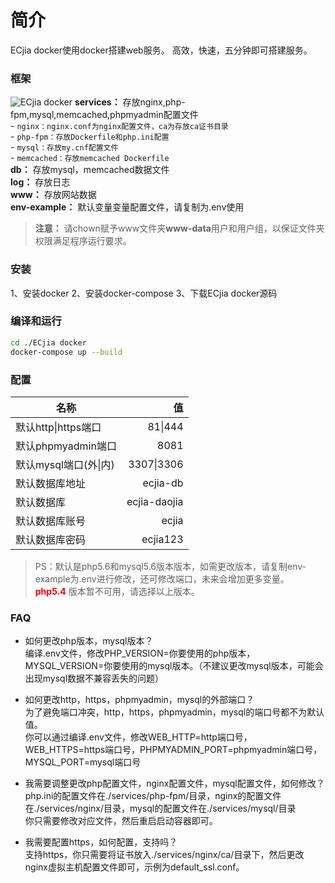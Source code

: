 # 简介
ECjia docker使用docker搭建web服务。
高效，快速，五分钟即可搭建服务。

### 框架
![ECjia docker][1]
 **services：** 存放nginx,php-fpm,mysql,memcached,phpmyadmin配置文件  
    - ```nginx：nginx.conf为nginx配置文件，ca为存放ca证书目录```  
    - ```php-fpm：存放Dockerfile和php.ini配置```  
    - ```mysql：存放my.cnf配置文件```  
    - ```memcached：存放memcached Dockerfile```  
 **db：** 存放mysql，memcached数据文件  
 **log：** 存放日志  
 **www：** 存放网站数据  
 **env-example：** 默认变量变量配置文件，请复制为.env使用  
>  **注意：** 请chown赋予www文件夹**www-data**用户和用户组，以保证文件夹权限满足程序运行要求。 

### 安装
1、安装docker
2、安装docker-compose
3、下载ECjia docker源码

### 编译和运行
```bash
cd ./ECjia docker
docker-compose up --build
```

### 配置
|名称        | 值   |
| --------   | -----:  |
| 默认http\|https端口     | 81\|444 |
| 默认phpmyadmin端口     | 8081 |
| 默认mysql端口(外\|内)     | 3307\|3306 |
| 默认数据库地址     | ecjia-db |
| 默认数据库        | ecjia-daojia |
| 默认数据库账号     | ecjia |
| 默认数据库密码        |   ecjia123   |
>PS：默认是php5.6和mysql5.6版本版本，如需更改版本，请复制env-example为.env进行修改，还可修改端口，未来会增加更多变量。  
><font color=red> **php5.4** </font>版本暂不可用，请选择以上版本。

### FAQ
* 如何更改php版本，mysql版本？  
编译.env文件，修改PHP_VERSION=你要使用的php版本，MYSQL_VERSION=你要使用的mysql版本。（不建议更改mysql版本，可能会出现mysql数据不兼容丢失的问题）  
* 如何更改http，https，phpmyadmin，mysql的外部端口？  
为了避免端口冲突，http，https，phpmyadmin，mysql的端口号都不为默认值。  
你可以通过编译.env文件，修改WEB_HTTP=http端口号，WEB_HTTPS=https端口号，PHPMYADMIN_PORT=phpmyadmin端口号，MYSQL_PORT=mysql端口号  
* 我需要调整更改php配置文件，nginx配置文件，mysql配置文件，如何修改？  
php.ini的配置文件在./services/php-fpm/目录，nginx的配置文件在./services/nginx/目录，mysql的配置文件在./services/mysql/目录  
你只需要修改对应文件，然后重启启动容器即可。  
* 我需要配置https，如何配置，支持吗？  
支持https，你只需要将证书放入./services/nginx/ca/目录下，然后更改nginx虚拟主机配置文件即可，示例为default_ssl.conf。



  [1]: http://backup-1251457607.cossh.myqcloud.com/1.png

